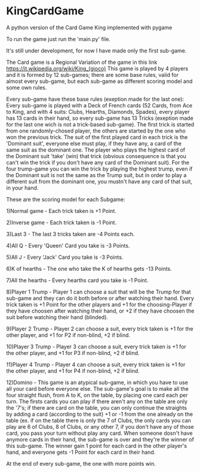 # KingCardGame
A python version of the Card Game King implemented with pygame

To run the game just run the 'main.py' file.

It's still under development, for now I have made only the first sub-game.


The Card game is a Regional Variation of the game in this link https://it.wikipedia.org/wiki/King_(gioco)
This game is played by 4 players and it is formed by 12 sub-games; there are some base rules, valid for almost every sub-game, but each sub-game as different scoring model and some own rules.

Every sub-game have these base rules (exeption made for the last one):
Every sub-game is played with a Deck of French cards (52 Cards, from Ace to King, and with 4 suits: Clubs, Hearths, Diamonds, Spades), every player has 13 cards in their hand, so every sub-game has 13 Tricks (exeption made for the last one wich is not a trick-based sub-game). 
The first trick is started from one randomly-chosed player, the others are started by the one who won the previous trick. The suit of the first played card in each trick is the 'Dominant suit', everyone else must play, if they have any, a card of the same suit as the dominant one. The player who plays the highest card of the Dominant suit 'take' (win) that trick (obvious consequence is that you can't win the trick if you don't have any card of the Dominant suit). For the four trump-game you can win the trick by playing the highest trump, even if the Dominant suit is not the same as the Trump suit, but in order to play a different suit from the dominant one, you mustn't have any card of that suit, in your hand.

These are the scoring model for each Subgame:

1)Normal game - Each trick taken is +1 Point.

2)Inverse game - Each trick taken is -1 Point.

3)Last 3 - The last 3 tricks taken are -4 Points each.

4)All Q - Every 'Queen' Card you take is -3 Points.

5)All J - Every 'Jack' Card you take is -3 Points.

6)K of hearths - The one who take the K of hearths gets -13 Points.

7)All the hearths - Every hearths card you take is -1 Point.

8)Player 1 Trump - Player 1 can choose a suit that will be the Trump for that sub-game and they can do it both before or after watching their hand. Every trick taken is +1 Point for the other players and +1 for the choosing-Player if they have choosen after watching their hand, or +2 if they have choosen the suit before watching their hand (blinded).

9)Player 2 Trump - Player 2 can choose a suit, every trick taken is +1 for the other player, and +1 for P2 if non-blind, +2 if blind.

10)Player 3 Trump - Player 3 can choose a suit, every trick taken is +1 for the other player, and +1 for P3 if non-blind, +2 if blind.

11)Player 4 Trump - Player 4 can choose a suit, every trick taken is +1 for the other player, and +1 for P4 if non-blind, +2 if blind.

12)Domino - This game is an atypical sub-game, in which you have to use all your card before everyone else. The sub-game's goal is to make all the four straight flush, from A 
to K, on the table, by placing one card each per turn. The firsts cards you can play if there aren't any on the table are only the '7's; if there are card on the table, you can only continue the straights by adding a card (according to the suit) +1 or -1 from the one already on the table (ex. if on the table there is only the 7 of Clubs, the only cards you can play are 6 of Clubs, 8 of Clubs, or any other 7, if you don't have any of those card, you pass your turn without play any card. 
When someone dosn't have anymore cards in their hand, the sub-game is over and they're the winner of this sub-game. The winner gain 1 point for each card in the other player's hand, and everyone gets -1 Point for each card in their hand.

At the end of every sub-game, the one with more points win.
